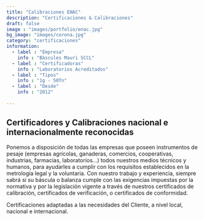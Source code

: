 ```yaml
---
title: "Calibraciones ENAC"
description: "Certificaciones & Calibraciones"
draft: false
image : "images/portfolio/enac.jpg"
bg_image: "images/corona.jpg"
category: "certificaciones"
information:
  - label : "Empresa"
    info : "Bàscules Mauri SCCL"
  - label : "Certificadoras"
    info : "Laboratorios Acreditados"
  - label : "Tipos"
    info : "1g - 50Tn"
  - label : "Desde"
    info : "2012"
  
---
```


## Certificadores y Calibraciones nacional e internacionalmente reconocidas

Ponemos a disposición de todas las empresas que poseen instrumentos de pesaje (empresas agrícolas, ganaderas, comercios, cooperativas, industrias, farmacias, laboratorios...) todos nuestros medios técnicos y humanos, para ayudarles a cumplir con los requisitos establecidos en la metrología legal y la voluntaria. Con nuestro trabajo y experiencia, siempre sabrá si su báscula o balanza cumple con las exigencias impuestas por la normativa y por la legislación vigente a través de nuestros certificados de calibración, certificados de verificación, o certificados de conformidad.

Certificaciones adaptadas a las necesidades del Cliente, a nivel local, nacional e internacional.
